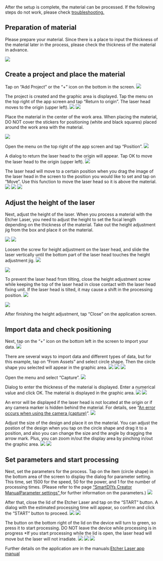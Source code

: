 After the setup is complete, the material can be processed. If the following steps do not work, please check <a target="_blank" href="https://support.smartdiys.cc/hc/en-us/sections/360006255294-Problems-about-Etcher-Laser">troubleshooting.</a>

## Preparation of material
Please prepare your material. Since there is a place to input the thickness of the material later in the process, please check the thickness of the material in advance.

<img src="./images/first_processing_pc_1.jpg">

## Create a project and place the material
Tap on “Add Project” or the “+” icon on the bottom in the screen.
<img src="./images/first_processing_mobile_1.jpg">

The project is created and the graphic area is displayed. Tap the menu on the top right of the app screen and tap “Return to origin”. The laser head moves to the origin (upper left).
<img src="./images/first_processing_mobile_2.jpg">
<img src="./images/first_processing_mobile_3.jpg">


Place the material in the center of the work area. When placing the material, DO NOT cover the stickers for positioning (white and black squares) placed around the work area with the material.

<img src="./images/first_processing_pc_4.jpg">

Open the menu on the top right of the app screen and tap “Position”.
<img src="./images/first_processing_mobile_4.jpg">

A dialog to return the laser head to the origin will appear. Tap OK to move the laser head to the origin (upper left).
<img src="./images/first_processing_mobile_5.jpg">

The laser head will move to a certain position when you drag the image of the laser head in the screen to the position you would like to set and tap on “Move”. Use this function to move the laser head so it is above the material.
<img src="./images/first_processing_mobile_6.jpg">
<img src="./images/first_processing_mobile_7.jpg">
<img src="./images/first_processing_pc_7.jpg">

## Adjust the height of the laser
Next, adjust the height of the laser. When you process a material with the Etcher Laser, you need to adjust the height to set the focal length depending on the thickness of the material.
Take out the height adjustment jig from the box and place it on the material.

<img src="./images/hardware_setup_11.jpg">

<img src="./images/first_processing_pc_8.jpg">

Loosen the screw for height adjustment on the laser head, and slide the laser vertically until the bottom part of the laser head touches the height adjustment jig.
<img src="./images/first_processing_pc_9.jpg">

<img src="./images/first_processing_pc_10.png">

To prevent the laser head from tilting, close the height adjustment screw while keeping the top of the laser head in close contact with the laser head fixing unit. If the laser head is tilted, it may cause a shift in the processing position.
<img src="./images/first_processing_pc_21.jpg">

<img src="./images/first_processing_pc_22.gif">

After finishing the height adjustment, tap “Close” on the application screen.

## Import data and check positioning
Next, tap on the “+” icon on the bottom left in the screen to import your data.
<img src="./images/first_processing_mobile_8.jpg">

There are several ways to import data and different types of data, but for this example, tap on “From Assets” and select circle shape. Then the circle shape you selected will appear in the graphic area.
<img src="./images/first_processing_mobile_9.jpg">
<img src="./images/first_processing_mobile_10.jpg">
<img src="./images/first_processing_mobile_11.jpg">

Open the menu and select “Capture”.
<img src="./images/first_processing_mobile_12.jpg">

Dialog to enter the thickness of the material is displayed. Enter a numerical value and click OK. The material is displayed in the graphic area.
<img src="./images/first_processing_mobile_13.jpg">
<img src="./images/first_processing_mobile_14.jpg">

An error will be displayed if the laser head is not located at the origin or if any camera marker is hidden behind the material. For details, see “<a target="_blank" href="https://support.smartdiys.cc/hc/en-us/articles/360039256373">An error occurs when using the camera (capture)</a>”.
<img src="./images/first_processing_mobile_15.jpg">

Adjust the size of the design and place it on the material. You can adjust the postion of the design when you tap on the circle shape and drag it to a position, and also you can change the size and the angle by dragging the arrow mark. Plus, you can zoom in/out the display area by pinching in/out the graphic area.
<img src="./images/first_processing_mobile_16.jpg">
<img src="./images/first_processing_mobile_17.jpg">

## Set parameters and start processing
Next, set the parameters for the process. Tap on the item (circle shape) in the bottom area of the screen to display the dialog for parameter setting. This time, set 1500 for the speed, 50 for the power, and 1 for the number of processing times. (Please refer to the page <a target="_blank" href="https://manual.smartdiys.cc/el-mobile-parameter-settings/">“SmartDIYs Creator ManualParameter settings” </a>for further information on the parameters.)
<img src="./images/first_processing_mobile_18.jpg">

After that, close the lid of the Etcher Laser and tap on the “START” button. A dialog with the estimated processing time will appear, so confirm and click the “START” button to proceed.
<img src="./images/first_processing_mobile_19.jpg">
<img src="./images/first_processing_mobile_20.jpg">

The button on the bottom right of the lid on the device will turn to green, so press it to start processing. DO NOT leave the device while processing is in progress
*If you start processing while the lid is open, the laser head will move but the laser will not irradiate.
<img src="./images/first_processing_mobile_21.jpg">
<img src="./images/first_processing_mobile_22.jpg">
<img src="./images/first_processing_pc_20.jpg">

Further details on the application are in the manuals:<a target="_blank" href="https://manual.smartdiys.cc/el-mobile-product-outline/">Etcher Laser app manual</a>
